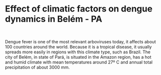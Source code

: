 # Effect of climatic factors on dengue dynamics in Belém - PA
<br>

Dengue fever is one of the most relevant arboviruses today, it affects about 100 countries around the world.  Because it is a tropical disease, it usually spreads more easily in regions with this climate type, such as Brazil.
The city of Belém, in state of Pará, is situated in the Amazon region, has a hot and humid climate with mean temperatures around 27º C and annual total precipitation of about 3000 mm.
